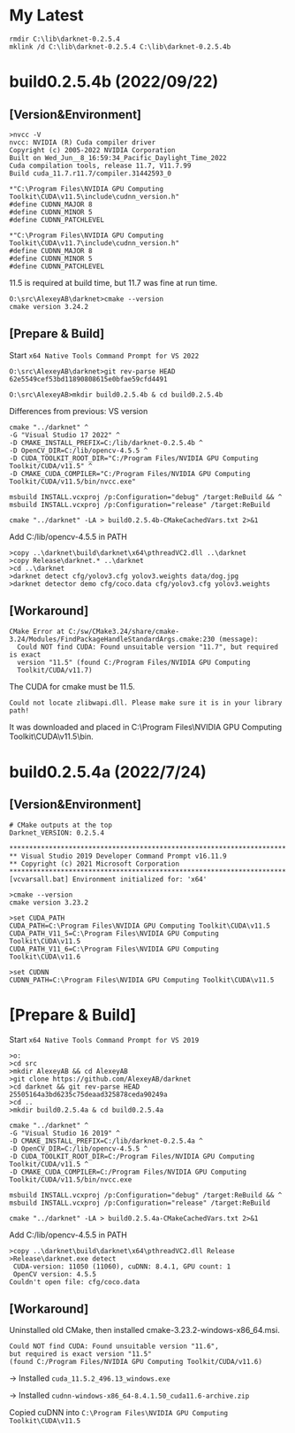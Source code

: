 # My Latest

```
rmdir C:\lib\darknet-0.2.5.4
mklink /d C:\lib\darknet-0.2.5.4 C:\lib\darknet-0.2.5.4b
```

# build0.2.5.4b (2022/09/22)

## [Version&Environment]

```
>nvcc -V
nvcc: NVIDIA (R) Cuda compiler driver
Copyright (c) 2005-2022 NVIDIA Corporation
Built on Wed_Jun__8_16:59:34_Pacific_Daylight_Time_2022
Cuda compilation tools, release 11.7, V11.7.99
Build cuda_11.7.r11.7/compiler.31442593_0
```

```
*"C:\Program Files\NVIDIA GPU Computing Toolkit\CUDA\v11.5\include\cudnn_version.h"
#define CUDNN_MAJOR 8
#define CUDNN_MINOR 5
#define CUDNN_PATCHLEVEL

*"C:\Program Files\NVIDIA GPU Computing Toolkit\CUDA\v11.7\include\cudnn_version.h"
#define CUDNN_MAJOR 8
#define CUDNN_MINOR 5
#define CUDNN_PATCHLEVEL
```
11.5 is required at build time, but 11.7 was fine at run time.

```
O:\src\AlexeyAB\darknet>cmake --version
cmake version 3.24.2
```

## [Prepare & Build]
Start `x64 Native Tools Command Prompt for VS 2022`

```
O:\src\AlexeyAB\darknet>git rev-parse HEAD
62e5549cef53bd11890808615e0bfae59cfd4491

O:\src\AlexeyAB>mkdir build0.2.5.4b & cd build0.2.5.4b
```

Differences from previous: VS version

```
cmake "../darknet" ^
-G "Visual Studio 17 2022" ^
-D CMAKE_INSTALL_PREFIX=C:/lib/darknet-0.2.5.4b ^
-D OpenCV_DIR=C:/lib/opencv-4.5.5 ^
-D CUDA_TOOLKIT_ROOT_DIR="C:/Program Files/NVIDIA GPU Computing Toolkit/CUDA/v11.5" ^
-D CMAKE_CUDA_COMPILER="C:/Program Files/NVIDIA GPU Computing Toolkit/CUDA/v11.5/bin/nvcc.exe"
```

```
msbuild INSTALL.vcxproj /p:Configuration="debug" /target:ReBuild && ^
msbuild INSTALL.vcxproj /p:Configuration="release" /target:ReBuild

cmake "../darknet" -LA > build0.2.5.4b-CMakeCachedVars.txt 2>&1
```
Add C:/lib/opencv-4.5.5 in PATH
```
>copy ..\darknet\build\darknet\x64\pthreadVC2.dll ..\darknet
>copy Release\darknet.* ..\darknet
>cd ..\darknet
>darknet detect cfg/yolov3.cfg yolov3.weights data/dog.jpg
>darknet detector demo cfg/coco.data cfg/yolov3.cfg yolov3.weights
```

## [Workaround]

```
CMake Error at C:/sw/CMake3.24/share/cmake-3.24/Modules/FindPackageHandleStandardArgs.cmake:230 (message):
  Could NOT find CUDA: Found unsuitable version "11.7", but required is exact
  version "11.5" (found C:/Program Files/NVIDIA GPU Computing
  Toolkit/CUDA/v11.7)
```
The CUDA for cmake must be 11.5.

```
Could not locate zlibwapi.dll. Please make sure it is in your library path!
```
It was downloaded and placed in C:\Program Files\NVIDIA GPU Computing Toolkit\CUDA\v11.5\bin.

# build0.2.5.4a (2022/7/24)

## [Version&Environment]
```
# CMake outputs at the top
Darknet_VERSION: 0.2.5.4

**********************************************************************
** Visual Studio 2019 Developer Command Prompt v16.11.9
** Copyright (c) 2021 Microsoft Corporation
**********************************************************************
[vcvarsall.bat] Environment initialized for: 'x64'

>cmake --version
cmake version 3.23.2

>set CUDA_PATH
CUDA_PATH=C:\Program Files\NVIDIA GPU Computing Toolkit\CUDA\v11.5
CUDA_PATH_V11_5=C:\Program Files\NVIDIA GPU Computing Toolkit\CUDA\v11.5
CUDA_PATH_V11_6=C:\Program Files\NVIDIA GPU Computing Toolkit\CUDA\v11.6

>set CUDNN
CUDNN_PATH=C:\Program Files\NVIDIA GPU Computing Toolkit\CUDA\v11.5
```

# [Prepare & Build]
Start `x64 Native Tools Command Prompt for VS 2019`
```
>o:
>cd src
>mkdir AlexeyAB && cd AlexeyAB
>git clone https://github.com/AlexeyAB/darknet
>cd darknet && git rev-parse HEAD
25505164a3bd6235c75deaad325878ceda90249a
>cd ..
>mkdir build0.2.5.4a & cd build0.2.5.4a
```

```
cmake "../darknet" ^
-G "Visual Studio 16 2019" ^
-D CMAKE_INSTALL_PREFIX=C:/lib/darknet-0.2.5.4a ^
-D OpenCV_DIR=C:/lib/opencv-4.5.5 ^
-D CUDA_TOOLKIT_ROOT_DIR=C:/Program Files/NVIDIA GPU Computing Toolkit/CUDA/v11.5 ^
-D CMAKE_CUDA_COMPILER=C:/Program Files/NVIDIA GPU Computing Toolkit/CUDA/v11.5/bin/nvcc.exe

msbuild INSTALL.vcxproj /p:Configuration="debug" /target:ReBuild && ^
msbuild INSTALL.vcxproj /p:Configuration="release" /target:ReBuild

cmake "../darknet" -LA > build0.2.5.4a-CMakeCachedVars.txt 2>&1
```
Add C:/lib/opencv-4.5.5 in PATH
```
>copy ..\darknet\build\darknet\x64\pthreadVC2.dll Release
>Release\darknet.exe detect
 CUDA-version: 11050 (11060), cuDNN: 8.4.1, GPU count: 1
 OpenCV version: 4.5.5
Couldn't open file: cfg/coco.data
```

## [Workaround]

Uninstalled old CMake, then installed cmake-3.23.2-windows-x86_64.msi.

```
Could NOT find CUDA: Found unsuitable version "11.6",
but required is exact version "11.5"
(found C:/Program Files/NVIDIA GPU Computing Toolkit/CUDA/v11.6)
```
-> Installed `cuda_11.5.2_496.13_windows.exe`

-> Installed `cudnn-windows-x86_64-8.4.1.50_cuda11.6-archive.zip`

Copied cuDNN into `C:\Program Files\NVIDIA GPU Computing Toolkit\CUDA\v11.5`
